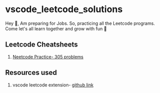 # vscode_leetcode_solutions

Hey 👋, Am preparing for Jobs. So, practicing all the Leetcode programs. Come let's all learn together and grow with fun 🥸

## Leetcode Cheatsheets

1. [Neetcode Practice- 305 problems](https://neetcode.io/practice)

## Resources used

1. vscode leetcode extension- [github link](https://github.com/LeetCode-OpenSource/vscode-leetcode)
